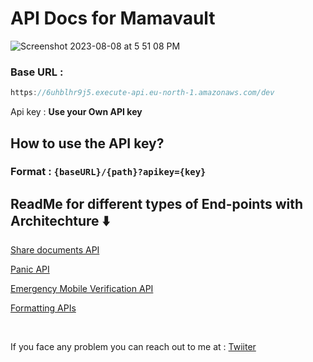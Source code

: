 # API Docs for Mamavault

![Screenshot 2023-08-08 at 5 51 08 PM](https://github.com/Rajdip019/mamavault-backend-go/assets/91758830/57355d73-2c14-412f-9955-c3e92445c8aa)

### Base URL :

```jsx
https://6uhblhr9j5.execute-api.eu-north-1.amazonaws.com/dev
```

Api key : **Use your Own API key**

## How to use the API key?

### **Format :**  `{baseURL}/{path}?apikey={key}`

## ReadMe for different types of End-points with Architechture ⬇️

[Share documents API](./Share-Documents.md)

[Panic API]("./Panic.md")

[Emergency Mobile Verification API]("")

[Formatting APIs](https://www.notion.so/Formatting-APIs-7502414ad958452ba978e6f66138fd92?pvs=21)

<br/>

If you face any problem you can reach out to me at : [Twiiter](https://www.x.com/RajdeepS019)
